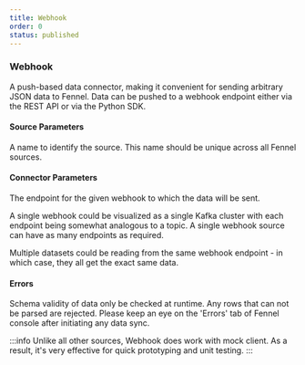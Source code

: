 ```yaml
---
title: Webhook
order: 0
status: published
---
```

### Webhook
<Divider>
<LeftSection>
A push-based data connector, making it convenient for sending arbitrary JSON data 
to Fennel. Data can be pushed to a webhook endpoint either via the REST API or via 
the Python SDK.

#### Source Parameters
<Expandable title="name" type="str">
A name to identify the source. This name should be unique across all Fennel sources.
</Expandable>

#### Connector Parameters
<Expandable title="endpoint" type="str">
The endpoint for the given webhook to which the data will be sent.

A single webhook could be visualized as a single Kafka cluster with each endpoint
being somewhat analogous to a topic. A single webhook source can have as many
endpoints as required.

Multiple datasets could be reading from the same webhook endpoint - in which case,
they all get the exact same data.
</Expandable>


#### Errors
<Expandable title="Schema mismatch errors">
Schema validity of data only be checked at runtime. Any rows that 
can not be parsed are rejected. Please keep an eye on the 'Errors' tab of 
Fennel console after initiating any data sync.
</Expandable>

:::info
Unlike all other sources, Webhook does work with mock client. As a result, it's 
very effective for quick prototyping and unit testing.
:::

</LeftSection>
<RightSection>
<pre snippet="api-reference/sources/webhook#webhook_define"
    status="success" message="Two datasets sourcing from endpoints of the same webook"
    highlight="4, 6, 13">
</pre>
<pre snippet="api-reference/sources/webhook#log_data_sdk"
    status="success" message="Pushing data into webhook via Python SDK">
</pre>
<pre snippet="api-reference/sources/webhook#log_data_rest_api"
    status="success" message="Pushing data into webhook via REST API">
</pre>
</RightSection>
</Divider>